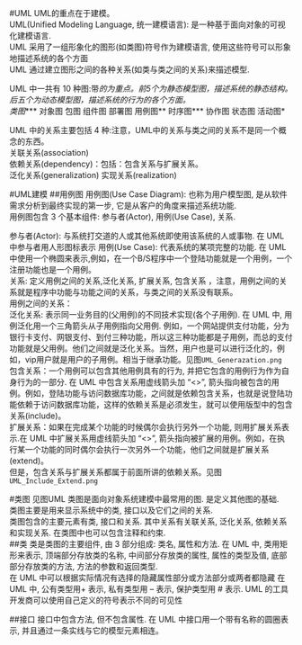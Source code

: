 #UML
UML的重点在于建模。  
UML(Unified Modeling Language, 统一建模语言): 是一种基于面向对象的可视化建模语言.  
UML 采用了一组形象化的图形(如类图)符号作为建模语言, 使用这些符号可以形象地描述系统的各个方面  
UML 通过建立图形之间的各种关系(如类与类之间的关系)来描述模型.  

UML 中一共有 10 种图:带*的为重点。前5个为静态模型图，描述系统的静态结构。后五个为动态模型图，描述系统的行为的各个方面。  
类图****
对象图
包图
组件图
部署图
用例图**
时序图***
协作图
状态图
活动图*


UML 中的关系主要包括 4 种:注意，UML中的关系与类之间的关系不是同一个概念的东西。  
关联关系(association)  
依赖关系(dependency)：包括：包含关系与扩展关系。  
泛化关系(generalization)
实现关系(realization)

#UML建模
##用例图
用例图(Use Case Diagram): 也称为用户模型图, 是从软件需求分析到最终实现的第一步, 它是从客户的角度来描述系统功能.  
用例图包含 3 个基本组件: 参与者(Actor), 用例(Use Case), 关系.  

参与者(Actor): 与系统打交道的人或其他系统即使用该系统的人或事物. 在 UML 中参与者用人形图标表示
用例(Use Case): 代表系统的某项完整的功能. 在 UML 中使用一个椭圆来表示,例如，在一个B/S程序中一个登陆功能就是一个用例，一个注册功能也是一个用例。  
关系: 定义用例之间的关系,泛化关系, 扩展关系, 包含关系 ，注意，用例之间的关系就是程序中功能与功能之间的关系，与类之间的关系没有联系。  
用例之间的关系：  
泛化关系: 表示同一业务目的(父用例)的不同技术实现(各个子用例). 在 UML 中, 用例泛化用一个三角箭头从子用例指向父用例. 例如，一个网站提供支付功能，分为银行卡支付、网银支付、到付三种功能，所以这三种功能都是子用例，而总的支付功能就是父用例。他们之间就是泛化关系。当然，用户也是可以进行泛化的，例如，vip用户就是用户的子用例。相当于继承功能。见图`UML_Generazation.png`  
包含关系：一个用例可以包含其他用例具有的行为, 并把它包含的用例行为作为自身行为的一部分. 在 UML 中包含关系用虚线箭头加 “<<include>>”, 箭头指向被包含的用例。例如，登陆功能与访问数据库功能，之间就是依赖包含关系，也就是说登陆功能依赖于访问数据库功能，这样的依赖关系是必须发生，就可以使用版型中的包含关系(include)。  
扩展关系：如果在完成某个功能的时候偶尔会执行另外一个功能, 则用扩展关系表示.在 UML 中扩展关系用虚线箭头加 “<<extend>>”, 箭头指向被扩展的用例。例如，在执行某一个功能的同时偶尔会执行一次另外一个功能，他们之间就是扩展关系(extend)。  
但是，包含关系与扩展关系都属于前面所讲的依赖关系。见图`UML_Include_Extend.png`

#类图
见图UML
类图是面向对象系统建模中最常用的图. 是定义其他图的基础.  
类图主要是用来显示系统中的类, 接口以及它们之间的关系.  
类图包含的主要元素有类, 接口和关系. 其中关系有关联关系, 泛化关系, 依赖关系和实现关系. 在类图中也可以包含注释和约束.  
##类
类是类图的主要组件, 由 3 部分组成: 类名, 属性和方法. 在 UML 中, 类用矩形来表示, 顶端部分存放类的名称, 中间部分存放类的属性, 属性的类型及值, 底部部分存放类的方法, 方法的参数和返回类型.  
在 UML 中可以根据实际情况有选择的隐藏属性部分或方法部分或两者都隐藏
在 UML 中, 公有类型用+ 表示, 私有类型用 – 表示, 保护类型用 # 表示. UML 的工具开发商可以使用自己定义的符号表示不同的可见性  

##接口
接口中包含方法, 但不包含属性. 在 UML 中接口用一个带有名称的圆圈表示, 并且通过一条实线与它的模型元素相连。



